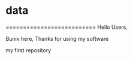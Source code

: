 # data
==========================
Hello Users,

Bunix here, Thanks for using my software

my first repository
